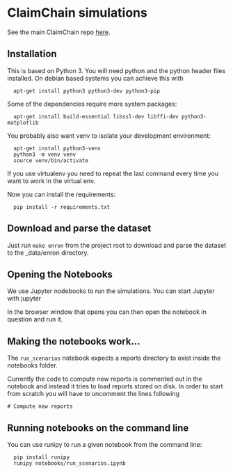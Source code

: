 # ClaimChain simulations

See the main ClaimChain repo [here](https://github.com/claimchain/claimchain-core).

## Installation

This is based on Python 3. You will need python and the python header
files installed. On debian based systems you can achieve this with
```
  apt-get install python3 python3-dev python3-pip
```

Some of the dependencies require more system packages:
```
  apt-get install build-essential libssl-dev libffi-dev python3-matplotlib
```

You probably also want venv to isolate your development
environment:
```
  apt-get install python3-venv
  python3 -m venv venv
  source venv/bin/activate
```

If you use virtualenv you need to repeat the last command every time you
want to work in the virtual env.

Now you can install the requirements:
```
  pip install -r requirements.txt
```

## Download and parse the dataset

Just run ``make enron`` from the project root to download and parse the dataset to
the _data/enron directory.

## Opening the Notebooks

We use Jupyter nodebooks to run the simulations. You can start Jupyter
with
  jupyter

In the browser window that opens you can then open the notebook in
question and run it.

## Making the notebooks work...

The `run_scenarios` notebook expects a reports directory to exist inside
the notebooks folder.

Currently the code to compute new reports is commented out in the
notebook and instead it tries to load reports stored on disk.
In order to start from scratch you will have to uncomment the lines
following
```
# Compute new reports
```

## Running notebooks on the command line

You can use runipy to run a given notebook from the command line:
```
  pip install runipy
  runipy notebooks/run_scenarios.ipynb
```

